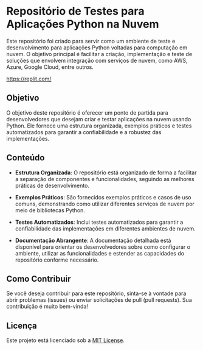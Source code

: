 # Repositório de Testes para Aplicações Python na Nuvem

Este repositório foi criado para servir como um ambiente de teste e desenvolvimento para aplicações Python voltadas para computação em nuvem. O objetivo principal é facilitar a criação, implementação e teste de soluções que envolvem integração com serviços de nuvem, como AWS, Azure, Google Cloud, entre outros.

https://replit.com/

## Objetivo

O objetivo deste repositório é oferecer um ponto de partida para desenvolvedores que desejam criar e testar aplicações na nuvem usando Python. Ele fornece uma estrutura organizada, exemplos práticos e testes automatizados para garantir a confiabilidade e a robustez das implementações.

## Conteúdo

- **Estrutura Organizada**: O repositório está organizado de forma a facilitar a separação de componentes e funcionalidades, seguindo as melhores práticas de desenvolvimento.
  
- **Exemplos Práticos**: São fornecidos exemplos práticos e casos de uso comuns, demonstrando como utilizar diferentes serviços de nuvem por meio de bibliotecas Python.
  
- **Testes Automatizados**: Inclui testes automatizados para garantir a confiabilidade das implementações em diferentes ambientes de nuvem.
  
- **Documentação Abrangente**: A documentação detalhada está disponível para orientar os desenvolvedores sobre como configurar o ambiente, utilizar as funcionalidades e estender as capacidades do repositório conforme necessário.

## Como Contribuir

Se você deseja contribuir para este repositório, sinta-se à vontade para abrir problemas (issues) ou enviar solicitações de pull (pull requests). Sua contribuição é muito bem-vinda!

## Licença

Este projeto está licenciado sob a [MIT License](LICENSE).
